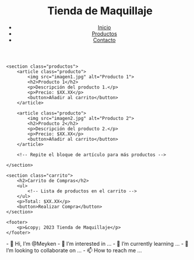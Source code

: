 <!DOCTYPE html>
<html lang="es">
<head>
    <meta charset="UTF-8">
    <meta name="viewport" content="width=device-width, initial-scale=1.0">
    <title>Tienda de Maquillaje</title>
    <link rel="stylesheet" href="estilos.css"> <!-- Enlaza tu archivo de estilos CSS aquí -->
</head>
<body>
    <header>
        <h1>Tienda de Maquillaje</h1>
        <nav>
            <ul>
                <li><a href="#">Inicio</a></li>
                <li><a href="#">Productos</a></li>
                <li><a href="#">Contacto</a></li>
            </ul>
        </nav>
    </header>

    <section class="productos">
        <article class="producto">
            <img src="imagen1.jpg" alt="Producto 1">
            <h2>Producto 1</h2>
            <p>Descripción del producto 1.</p>
            <p>Precio: $XX.XX</p>
            <button>Añadir al carrito</button>
        </article>

        <article class="producto">
            <img src="imagen2.jpg" alt="Producto 2">
            <h2>Producto 2</h2>
            <p>Descripción del producto 2.</p>
            <p>Precio: $XX.XX</p>
            <button>Añadir al carrito</button>
        </article>

        <!-- Repite el bloque de artículo para más productos -->

    </section>

    <section class="carrito">
        <h2>Carrito de Compras</h2>
        <ul>
            <!-- Lista de productos en el carrito -->
        </ul>
        <p>Total: $XX.XX</p>
        <button>Realizar Compra</button>
    </section>

    <footer>
        <p>&copy; 2023 Tienda de Maquillaje</p>
    </footer>
</body>
</html>
- 👋 Hi, I’m @Meyken
- 👀 I’m interested in ...
- 🌱 I’m currently learning ...
- 💞️ I’m looking to collaborate on ...
- 📫 How to reach me ...

<!---
Meyken/Meyken is a ✨ special ✨ repository because its `README.md` (this file) appears on your GitHub profile.
You can click the Preview link to take a look at your changes.
--->
